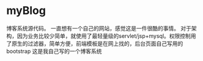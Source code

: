 # myBlog
博客系统源代码。
一直想有一个自己的网站，感觉这是一件很酷的事情。
对于架构，因为业务比较少简单，就使用了最轻量级的servlet/jsp+mysql。权限控制用了原生的过滤器，简单方便，前端模板是在网上找的，后台页面自己写用的bootstrap
这是我自己写的一个博客系统
